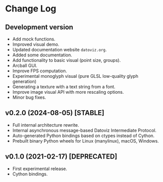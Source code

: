 # Change Log

## Development version

- Add mock functions.
- Improved visual demo.
- Updated documentation website `datoviz.org`.
- Added some documentation.
- Add functionality to basic visual (point size, groups).
- Arcball GUI.
- Improve FPS computation.
- Experimental monoglyph visual (pure GLSL low-quality glyph generation)
- Generating a texture with a text string from a font.
- Improve image visual API with more rescaling options.
- Minor bug fixes.


## v0.2.0 (2024-08-05) [STABLE]

- Full internal architecture rewrite.
- Internal asynchronous message-based Datoviz Intermediate Protocol.
- Auto-generated Python bindings based on ctypes instead of Cython.
- Prebuilt binary Python wheels for Linux (manylinux), macOS, Windows.


## v0.1.0 (2021-02-17) [DEPRECATED]

- First experimental release.
- Cython bindings.
